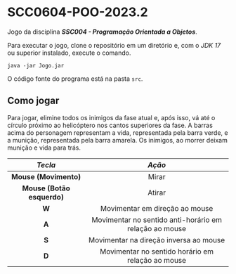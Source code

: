 # SCC0604-POO-2023.2
Jogo da disciplina ***SSC004 - Programação Orientada a Objetos***.

Para executar o jogo, clone o repositório em um diretório e, com o *JDK 17* ou superior instalado, execute o comando.

```
java -jar Jogo.jar
```

O código fonte do programa está na pasta ``src``.

## Como jogar

Para jogar, elimine todos os inimigos da fase atual e, após isso, vá até o círculo próximo ao helicóptero nos cantos superiores da fase. A barras acima do personagem representam a vida, representada pela barra verde, e a munição, representada pela barra amarela. Os inimigos, ao morrer deixam munição e vida para trás.

|         **_Tecla_**        |                       **_Ação_**                       |
|:--------------------------:|:------------------------------------------------------:|
|    **Mouse (Movimento)**   |                          Mirar                         |
| **Mouse (Botão esquerdo)** |                         Atirar                         |
|            **W**           |             Movimentar em direção ao mouse             |
|            **A**           | Movimentar no sentido anti-horário em relação ao mouse |
|            **S**           |         Movimentar na direção inversa ao mouse         |
|            **D**           |    Movimentar no sentido horário em relação ao mouse   |
